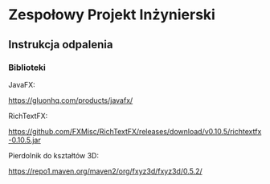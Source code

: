 # Zespołowy Projekt Inżynierski

## Instrukcja odpalenia

### Biblioteki

JavaFX:

https://gluonhq.com/products/javafx/

RichTextFX:

https://github.com/FXMisc/RichTextFX/releases/download/v0.10.5/richtextfx-0.10.5.jar

Pierdolnik do kształtów 3D:

https://repo1.maven.org/maven2/org/fxyz3d/fxyz3d/0.5.2/
